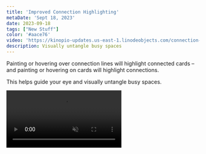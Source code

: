 ```yaml
---
title: 'Improved Connection Highlighting'
metaDate: 'Sept 18, 2023'
date: 2023-09-18
tags: ["New Stuff"]
color: '#aace76'
video: 'https://kinopio-updates.us-east-1.linodeobjects.com/connection-highlighting-thumb.mp4'
description: Visually untangle busy spaces
---
```


Painting or hovering over connection lines will highlight connected cards – and painting or hovering on cards will highlight connections.

This helps guide your eye and visually untangle busy spaces.

<p>
<video class="" autoplay loop muted playsinline>
  <source src="https://updates.kinopio.club/connection-highlighting.mp4">
</video>
</p>
